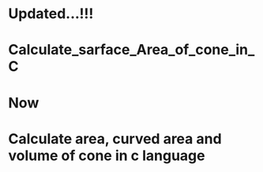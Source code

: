 # Updated...!!!
# Calculate_sarface_Area_of_cone_in_C
# Now
# Calculate area, curved area and volume of cone in c language
